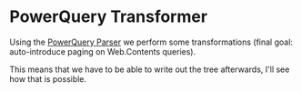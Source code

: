 # PowerQuery Transformer
Using the [PowerQuery Parser](https://github.com/microsoft/powerquery-parser)
we perform some transformations (final goal: auto-introduce paging on
Web.Contents queries).

This means that we have to be able to write out the tree afterwards, I'll
see how that is possible.

